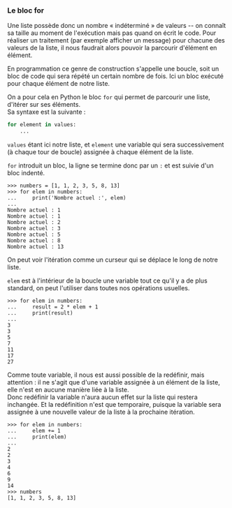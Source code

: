 ### Le bloc for

Une liste possède donc un nombre « indéterminé » de valeurs -- on connaît sa taille au moment de l'exécution mais pas quand on écrit le code.
Pour réaliser un traitement (par exemple afficher un message) pour chacune des valeurs de la liste, il nous faudrait alors pouvoir la parcourir d'élément en élément.

En programmation ce genre de construction s'appelle une boucle, soit un bloc de code qui sera répété un certain nombre de fois.
Ici un bloc exécuté pour chaque élément de notre liste.

On a pour cela en Python le bloc `for` qui permet de parcourir une liste, d'itérer sur ses éléments.  
Sa syntaxe est la suivante :

```python
for element in values:
    ...
```

`values` étant ici notre liste, et `element` une variable qui sera successivement (à chaque tour de boucle) assignée à chaque élément de la liste.

`for` introduit un bloc, la ligne se termine donc par un `:` et est suivie d'un bloc indenté.

```pycon
>>> numbers = [1, 1, 2, 3, 5, 8, 13]
>>> for elem in numbers:
...     print('Nombre actuel :', elem)
... 
Nombre actuel : 1
Nombre actuel : 1
Nombre actuel : 2
Nombre actuel : 3
Nombre actuel : 5
Nombre actuel : 8
Nombre actuel : 13
```

On peut voir l'itération comme un curseur qui se déplace le long de notre liste.

`elem` est à l'intérieur de la boucle une variable tout ce qu'il y a de plus standard, on peut l'utiliser dans toutes nos opérations usuelles.

```pycon
>>> for elem in numbers:
...     result = 2 * elem + 1
...     print(result)
... 
3
3
5
7
11
17
27
```

Comme toute variable, il nous est aussi possible de la redéfinir, mais attention : il ne s'agit que d'une variable assignée à un élément de la liste, elle n'est en aucune manière liée à la liste.  
Donc redéfinir la variable n'aura aucun effet sur la liste qui restera inchangée.
Et la redéfinition n'est que temporaire, puisque la variable sera assignée à une nouvelle valeur de la liste à la prochaine itération.

```pycon
>>> for elem in numbers:
...     elem += 1
...     print(elem)
... 
2
2
3
4
6
9
14
>>> numbers
[1, 1, 2, 3, 5, 8, 13]
```
